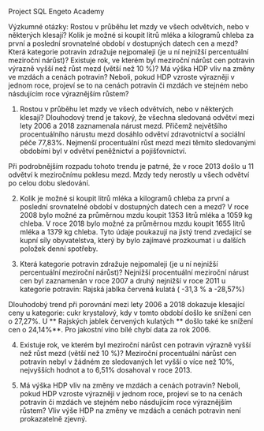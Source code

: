 Project SQL Engeto Academy

Výzkumné otázky:
Rostou v průběhu let mzdy ve všech odvětvích, nebo v některých klesají?
Kolik je možné si koupit litrů mléka a kilogramů chleba za první a poslední srovnatelné období v dostupných datech cen a mezd?
Která kategorie potravin zdražuje nejpomaleji (je u ní nejnižší percentuální meziroční nárůst)?
Existuje rok, ve kterém byl meziroční nárůst cen potravin výrazně vyšší než růst mezd (větší než 10 %)?
Má výška HDP vliv na změny ve mzdách a cenách potravin? Neboli, pokud HDP vzroste výrazněji v jednom roce, projeví se to na cenách potravin či mzdách ve stejném nebo násdujícím roce výraznějším růstem?

1. Rostou v průběhu let mzdy ve všech odvětvích, nebo v některých klesají?
Dlouhodový trend je takový, že všechna sledovaná odvětví mezi lety 2006 a 2018 zaznamenala nárust mezd. Přičemž největšího procentuálního nárustu mezd dosáhlo odvětví zdravotnictví a sociální péče 77,83%. Nejmenší procentuální růst mezd mezi těmito sledovanými obdobími byl v odvětví peněžnictví a pojišťovnictví.

Při podrobnějším rozpadu tohoto trendu je patrné, že v roce 2013 došlo u 11 odvětví k meziročnímu poklesu mezd. Mzdy tedy nerostly u všech odvětví po celou dobu sledování.

2. Kolik je možné si koupit litrů mléka a kilogramů chleba za první a poslední srovnatelné období v dostupných datech cen a mezd?
V roce 2008 bylo možné za průměrnou mzdu koupit 1353 litrů mléka a 1059 kg chleba. V roce 2018 bylo možné za průměrnou mzdu koupit 1655 litrů mléka a 1379 kg chleba. Tyto údaje poukazují na jistý trend zvedající se kupní síly obyvatelstva, který by bylo zajímavé prozkoumat i u dalších položek denní spotřeby.

3. Která kategorie potravin zdražuje nejpomaleji (je u ní nejnižší percentuální meziroční nárůst)?
Nejnižší procentuální meziroční nárust cen byl zaznamenán v roce 2007 a druhý nejnižší v roce 2011 u kategorie potravin: Rajská jablka červená kulatá ( -31,3 % a -28,57%)

Dlouhodobý trend při porovnání mezi lety 2006 a 2018 dokazuje klesající ceny u kategorie: cukr krystalový, kdy v tomto období došlo ke snížení cen o 27,27%. U ** Rajských jablek červených kulatých ** došlo také ke snížení cen o 24,14%**. Pro jakostní víno bílé chybí data za rok 2006.

4. Existuje rok, ve kterém byl meziroční nárůst cen potravin výrazně vyšší než růst mezd (větší než 10 %)?
Meziroční procentuální nárůst cen potravin nebyl v žádném ze sledovaných let vyšší o více než 10%, nejvyšších hodnot a to 6,51% dosahoval v roce 2013.

5. Má výška HDP vliv na změny ve mzdách a cenách potravin? Neboli, pokud HDP vzroste výrazněji v jednom roce, projeví se to na cenách potravin či mzdách ve stejném nebo násdujícím roce výraznějším růstem?
Vliv výše HDP na změny ve mzdách a cenách potravin není prokazatelně zjevný.
